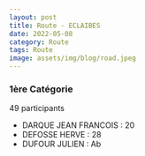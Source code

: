 ```yaml
---
layout: post
title: Route - ECLAIBES
date: 2022-05-08
category: Route
tags: Route
image: assets/img/blog/road.jpeg
---
```


### 1ère Catégorie
49 participants
- DARQUE JEAN FRANCOIS : 20
- DEFOSSE HERVE : 28
- DUFOUR JULIEN : Ab
